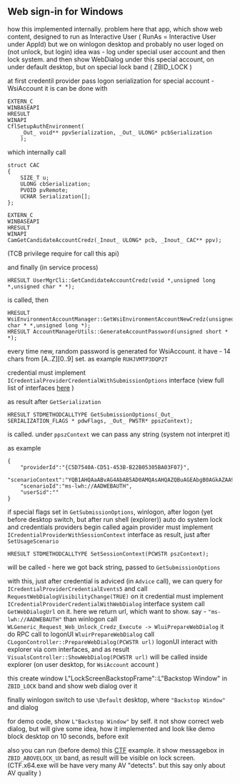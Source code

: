 ## Web sign-in for Windows
how this implemented internally. problem here that app, which show web content, designed to run as Interactive User ( RunAs = Interactive User under AppId)
but we on winlogon desktop and probably no user loged on (not unlock, but login)
idea was - log under special user account and then lock system. and then show WebDialog under this special account, on under default desktop, but on special lock band ( ZBID_LOCK )

at first credentil provider pass logon serialization for special account - WsiAccount
it is can be done with 

```
EXTERN_C
WINBASEAPI
HRESULT 
WINAPI
CflSetupAuthEnvironment(
	_Out_ void** ppvSerialization, _Out_ ULONG* pcbSerialization
	);
```

which internally call 

```
struct CAC 
{
	SIZE_T u;
	ULONG cbSerialization;
	PVOID pvRemote;
	UCHAR Serialization[];
};

EXTERN_C
WINBASEAPI
HRESULT
WINAPI
CamGetCandidateAccountCredz(_Inout_ ULONG* pcb, _Inout_ CAC** ppv);
```

(TCB privilege require for call this api)

and finally  (in service process)
```
HRESULT UserMgrCli::GetCandidateAccountCredz(void *,unsigned long *,unsigned char * *);
```

is called, then

```
HRESULT WsiEnvironmentAccountManager::GetWsiEnvironmentAccountNewCredz(unsigned char * *,unsigned long *);
HRESULT AccountManagerUtils::GenerateAccountPassword(unsigned short * *);
```

every time new, random password is generated for WsiAccount. it have  - 14 chars from [A..Z][0..9] set. as example `RUHJVMTP3DQP2T`

credential must implement `ICredentialProviderCredentialWithSubmissionOptions` interface (view full list of interfaces [here](https://github.com/rbmm/StateMachineState/blob/main/ni.h) )

as result after `GetSerialization`

```
HRESULT STDMETHODCALLTYPE GetSubmissionOptions(_Out_ SERIALIZATION_FLAGS * pdwFlags, _Out_ PWSTR* ppszContext);
```

is called. under `ppszContext` we can pass any string (system not interpret it)

as example

```
{
	"providerId":"{C5D7540A-CD51-453B-B22B05305BA03F07}",
	"scenarioContext":"YQB1AHQAaABvAG4AbAB5AD0AMQAsAHQAZQBuAGEAbgB0AGkAZAA9ADQAZQBkADkAZgA2ADAAMAAtADgANAA2ADAALQA0ADYAMAAyAC0AOAAzAGUANAAtADYAYgBmADIAZAA5ADYAMQAwADMANAAxAAAA",
	"scenarioId":"ms-lwh://AADWEBAUTH",
	"userSid":""
}
```

if special flags set in `GetSubmissionOptions`, winlogon, after logon (yet before desktop switch, but after run shell (explorer)) auto do system lock
and credentials providers begin called again
provider must implement `ICredentialProviderWithSessionContext` interface
as result, just after `SetUsageScenario`

```
HRESULT STDMETHODCALLTYPE SetSessionContext(PCWSTR pszContext);
```

will be called - here we got back string, passed to `GetSubmissionOptions`

with this, just after credential is adviced (in `Advice` call), we can query for `ICredentialProviderCredentialEvents5` and call 
`RequestWebDialogVisibilityChange(TRUE)` on it
credential must implement `ICredentialProviderCredentialWithWebDialog` interface
system call `GetWebDialogUrl` on it. here we return url, which want to show. say - `"ms-lwh://AADWEBAUTH"`
than winlogon call 
`WLGeneric_Request_Web_Unlock_Credz_Execute -> WluiPrepareWebDialog`
it do RPC call to logonUI
`WluirPrepareWebDialog` call `CLogonController::PrepareWebDialog(PCWSTR url)`
logonUI interact with explorer via com interfaces, and as result
`VisualsController::ShowWebDialog(PCWSTR url)` will be called inside explorer (on user desktop, for `WsiAccount` account )

this create window L"LockScreenBackstopFrame"::L"Backstop Window" in `ZBID_LOCK` band and show web dialog over it

finally winlogon switch to use `\Default` desktop, where `"Backstop Window"` and dialog

for demo code,  show `L"Backstop Window"` by self. it not show correct web dialog, but will give some idea, how it implemented and look like
demo block desktop on 10 seconds, before exit

also you can run (before demo) this [CTF](https://github.com/rbmm/CTF/blob/main/CTF.x64.exe) example. it show messagebox in `ZBID_ABOVELOCK_UX` band, as result will be visible on lock screen.
(CTF.x64.exe will be have very many AV "detects". but this say only about AV quality )